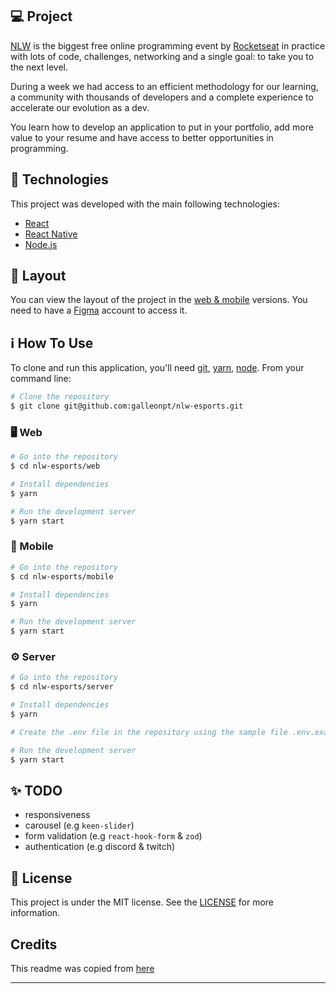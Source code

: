 ## 💻 Project

[NLW](https://lp.rocketseat.com.br/nlw) is the biggest free online programming event by [Rocketseat](https://rocketseat.com.br/) in practice with lots of code, challenges, networking and a single goal: to take you to the next level.

During a week we had access to an efficient methodology for our learning, a community with thousands of developers and a complete experience to accelerate our evolution as a dev.

You learn how to develop an application to put in your portfolio, add more value to your resume and have access to better opportunities in programming.

## 🚀 Technologies

This project was developed with the main following technologies:

- [React](https://reactjs.org)
- [React Native](https://reactnative.dev)
- [Node.js](https://nodejs.org/en/)

## 🔖 Layout

You can view the layout of the project in the [web & mobile](<https://www.figma.com/file/4OEbkHcnYVhIo5fp1oFxrZ/NLW-eSports-(Community)?node-id=0%3A1>) versions. You need to have a [Figma](https://www.figma.com/) account to access it.

## ℹ️ How To Use

To clone and run this application, you'll need [git](https://git-scm.com), [yarn](https://legacy.yarnpkg.com), [node](https://nodejs.org/en/). From your command line:

```bash
# Clone the repository
$ git clone git@github.com:galleonpt/nlw-esports.git
```

### 🖥️ Web

```bash
# Go into the repository
$ cd nlw-esports/web

# Install dependencies
$ yarn

# Run the development server
$ yarn start

```

### 📱 Mobile

```bash
# Go into the repository
$ cd nlw-esports/mobile

# Install dependencies
$ yarn

# Run the development server
$ yarn start

```

### ⚙️ Server

```bash
# Go into the repository
$ cd nlw-esports/server

# Install dependencies
$ yarn

# Create the .env file in the repository using the sample file .env.example

# Run the development server
$ yarn start

```

## ✨ TODO

- responsiveness
- carousel (e.g `keen-slider`)
- form validation (e.g `react-hook-form` & `zod`)
- authentication (e.g discord & twitch)

## 📝 License

This project is under the MIT license. See the [LICENSE](LICENSE.md) for more information.

## Credits

This readme was copied from [here](https://github.com/gbspecapedra/esports)

---
